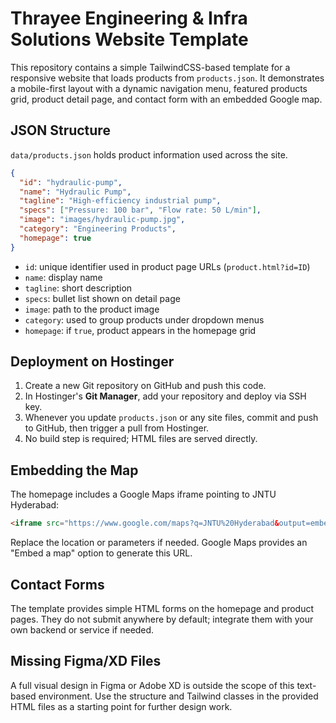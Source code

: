 # Thrayee Engineering & Infra Solutions Website Template

This repository contains a simple TailwindCSS-based template for a responsive website that loads products from `products.json`. It demonstrates a mobile-first layout with a dynamic navigation menu, featured products grid, product detail page, and contact form with an embedded Google map.

## JSON Structure

`data/products.json` holds product information used across the site.

```json
{
  "id": "hydraulic-pump",
  "name": "Hydraulic Pump",
  "tagline": "High-efficiency industrial pump",
  "specs": ["Pressure: 100 bar", "Flow rate: 50 L/min"],
  "image": "images/hydraulic-pump.jpg",
  "category": "Engineering Products",
  "homepage": true
}
```

- `id`: unique identifier used in product page URLs (`product.html?id=ID`)
- `name`: display name
- `tagline`: short description
- `specs`: bullet list shown on detail page
- `image`: path to the product image
- `category`: used to group products under dropdown menus
- `homepage`: if `true`, product appears in the homepage grid

## Deployment on Hostinger

1. Create a new Git repository on GitHub and push this code.
2. In Hostinger's **Git Manager**, add your repository and deploy via SSH key.
3. Whenever you update `products.json` or any site files, commit and push to GitHub, then trigger a pull from Hostinger.
4. No build step is required; HTML files are served directly.

## Embedding the Map

The homepage includes a Google Maps iframe pointing to JNTU Hyderabad:

```html
<iframe src="https://www.google.com/maps?q=JNTU%20Hyderabad&output=embed"></iframe>
```

Replace the location or parameters if needed. Google Maps provides an "Embed a map" option to generate this URL.

## Contact Forms

The template provides simple HTML forms on the homepage and product pages. They do not submit anywhere by default; integrate them with your own backend or service if needed.



## Missing Figma/XD Files

A full visual design in Figma or Adobe XD is outside the scope of this text-based environment. Use the structure and Tailwind classes in the provided HTML files as a starting point for further design work.
